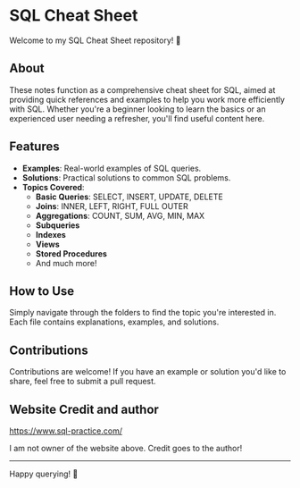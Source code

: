 # SQL Cheat Sheet

Welcome to my SQL Cheat Sheet repository! 🎉

## About

These notes function as a comprehensive cheat sheet for SQL, aimed at providing quick references and examples to help you work more efficiently with SQL. Whether you're a beginner looking to learn the basics or an experienced user needing a refresher, you'll find useful content here.

## Features

- **Examples**: Real-world examples of SQL queries.
- **Solutions**: Practical solutions to common SQL problems.
- **Topics Covered**: 
  - **Basic Queries**: SELECT, INSERT, UPDATE, DELETE
  - **Joins**: INNER, LEFT, RIGHT, FULL OUTER
  - **Aggregations**: COUNT, SUM, AVG, MIN, MAX
  - **Subqueries**
  - **Indexes**
  - **Views**
  - **Stored Procedures**
  - And much more!

## How to Use

Simply navigate through the folders to find the topic you're interested in. Each file contains explanations, examples, and solutions.

## Contributions

Contributions are welcome! If you have an example or solution you'd like to share, feel free to submit a pull request.

## Website Credit and author

https://www.sql-practice.com/

I am not owner of the website above. Credit goes to the author!

---

Happy querying! 🚀
